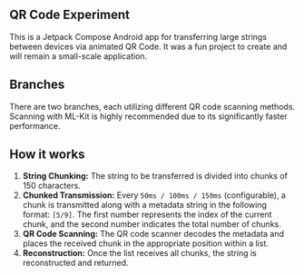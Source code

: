 ## QR Code Experiment

This is a Jetpack Compose Android app for transferring large strings between devices via animated QR Code. It was a fun project to create and will remain a small-scale application.

## Branches

There are two branches, each utilizing different QR code scanning methods. Scanning with ML-Kit is highly recommended due to its significantly faster performance.

## How it works

1. **String Chunking:** The string to be transferred is divided into chunks of 150 characters.
2. **Chunked Transmission:**  Every `50ms / 100ms / 150ms` (configurable), a chunk is transmitted along with a metadata string in the following format: `[5/9]`.  The first number represents the index of the current chunk, and the second number indicates the total number of chunks.
3. **QR Code Scanning:** The QR code scanner decodes the metadata and places the received chunk in the appropriate position within a list.
4. **Reconstruction:** Once the list receives all chunks, the string is reconstructed and returned. 

